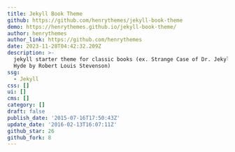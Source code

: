 ```yaml
---
title: Jekyll Book Theme
github: https://github.com/henrythemes/jekyll-book-theme
demo: https://henrythemes.github.io/jekyll-book-theme/
author: henrythemes
author_link: https://github.com/henrythemes
date: 2023-11-28T04:42:32.209Z
description: >-
  jekyll starter theme for classic books (ex. Strange Case of Dr. Jekyll and Mr.
  Hyde by Robert Louis Stevenson)
ssg:
  - Jekyll
css: []
ui: []
cms: []
category: []
draft: false
publish_date: '2015-07-16T17:50:43Z'
update_date: '2016-02-13T16:07:11Z'
github_star: 26
github_fork: 8
---
```

